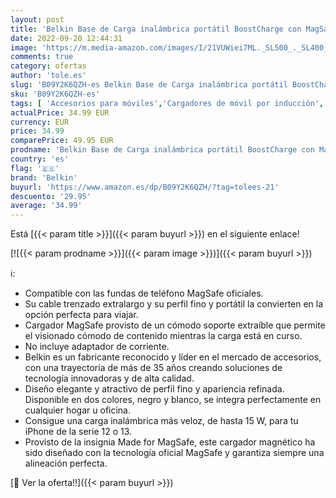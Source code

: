 ```yaml
---
layout: post
title: 'Belkin Base de Carga inalámbrica portátil BoostCharge con MagSafe  Carga rápida de 15 W  Soporte Vertical extraíble para iPhone de Las Series 12 y 13  Adaptador de Corriente no Incluido   Blanca'
date: 2022-09-20 12:44:31
image: 'https://m.media-amazon.com/images/I/21VUWiei7ML._SL500_._SL400_.jpg'
comments: true
category: ofertas
author: 'tole.es'
slug: 'B09Y2K6QZH-es Belkin Base de Carga inalámbrica portátil BoostCharge con...'
sku: 'B09Y2K6QZH-es'
tags: [ 'Accesorios para móviles','Cargadores de móvil por inducción','Cargadores para móviles','Comunicación móvil y accesorios','Electrónica','belkin','iphone','🇪🇸', ]
actualPrice: 34.99 EUR
currency: EUR
price: 34.99
comparePrice: 49.95 EUR
prodname: 'Belkin Base de Carga inalámbrica portátil BoostCharge con MagSafe  Carga rápida de 15 W  Soporte Vertical extraíble para iPhone de Las Series 12 y 13  Adaptador de Corriente no Incluido   Blanca'
country: 'es'
flag: '🇪🇸'
brand: 'Belkin'
buyurl: 'https://www.amazon.es/dp/B09Y2K6QZH/?tag=tolees-21'
descuento: '29.95'
average: '34.99'
---
```


Está [{{< param title >}}]({{< param buyurl >}}) en el siguiente enlace!

[![{{< param prodname >}}]({{< param image >}})]({{< param buyurl >}})

ℹ️:

- Compatible con las fundas de teléfono MagSafe oficiales.
- Su cable trenzado extralargo y su perfil fino y portátil la convierten en la opción perfecta para viajar.
- Cargador MagSafe provisto de un cómodo soporte extraíble que permite el visionado cómodo de contenido mientras la carga está en curso.
- No incluye adaptador de corriente.
- Belkin es un fabricante reconocido y líder en el mercado de accesorios, con una trayectoria de más de 35 años creando soluciones de tecnología innovadoras y de alta calidad.
- Diseño elegante y atractivo de perfil fino y apariencia refinada. Disponible en dos colores, negro y blanco, se integra perfectamente en cualquier hogar u oficina.
- Consigue una carga inalámbrica más veloz, de hasta 15 W, para tu iPhone de la serie 12 o 13.
- Provisto de la insignia Made for MagSafe, este cargador magnético ha sido diseñado con la tecnología oficial MagSafe y garantiza siempre una alineación perfecta.

[🛒 Ver la oferta!!]({{< param buyurl >}})
